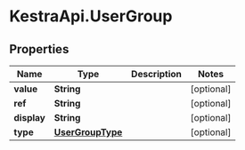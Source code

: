 # KestraApi.UserGroup

## Properties

Name | Type | Description | Notes
------------ | ------------- | ------------- | -------------
**value** | **String** |  | [optional] 
**ref** | **String** |  | [optional] 
**display** | **String** |  | [optional] 
**type** | [**UserGroupType**](UserGroupType.md) |  | [optional] 


